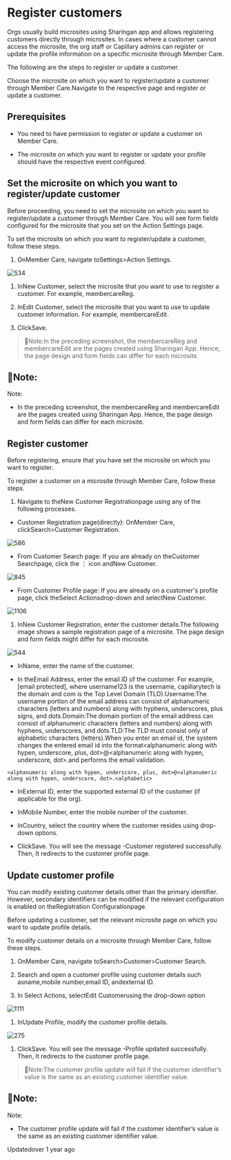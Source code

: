 # Register customers

Orgs usually build microsites using Sharingan app and allows registering customers directly through microsites. In cases where a customer cannot access the microsite, the org staff or Capillary admins can register or update the profile information on a specific microsite through Member Care.

The following are the steps to register or update a customer.

Choose the microsite on which you want to register/update a customer through Member Care.Navigate to the respective page and register or update a customer.

## Prerequisites

- You need to have permission to register or update a customer on Member Care.

- The microsite on which you want to register or update your profile should have the respective event configured.

## Set the microsite on which you want to register/update customer

Before proceeding, you need to set the microsite on which you want to register/update a customer through Member Care. You will see form fields configured for the microsite that you set on the Action Settings page.

To set the microsite on which you want to register/update a customer, follow these steps.

1. OnMember Care, navigate toSettings>Action Settings.

![534](https://files.readme.io/22d6b7c-8BQpw34m0XaS1Vj3pZbXOya9apUvAm0gsw.png)

1. InNew Customer, select the microsite that you want to use to register a customer. For example, membercareReg.

2. InEdit Customer, select the microsite that you want to use to update customer information. For example, membercareEdit.

3. ClickSave.

> 📘Note:In the preceding screenshot, the membercareReg and membercareEdit are the pages created using Sharingan App. Hence, the page design and form fields can differ for each microsite.

## 📘Note:

Note:

- In the preceding screenshot, the membercareReg and membercareEdit are the pages created using Sharingan App. Hence, the page design and form fields can differ for each microsite.

## Register customer

Before registering, ensure that you have set the microsite on which you want to register.

To register a customer on a microsite through Member Care, follow these steps.

1. Navigate to theNew Customer Registrationpage using any of the following processes.

- Customer Registration page(directly): OnMember Care, clickSearch>Customer Registration.

![586](https://files.readme.io/9eba21d-VSjPOEa34KX8CorFVQ7Nq-Qu1YHE1MvV8w.png)

- From Customer Search page: If you are already on theCustomer Searchpage, click the ⋮ icon andNew Customer.

![845](https://files.readme.io/9c37add-TLgL0PmOHUBi1Hx_uqqH70NnELYnpMNscg.png)

- From Customer Profile page: If you are already on a customer's profile page, click theSelect Actionsdrop-down and selectNew Customer.

![1106](https://files.readme.io/2156f4e-QUkACD_pXEcL5HW_zob0XRetbwq6Ox8RQQ.png)

1. InNew Customer Registration, enter the customer details.The following image shows a sample registration page of a microsite. The page design and form fields might differ for each microsite.

![544](https://files.readme.io/55fddb2-gGDwSyOgxEG38RWPoNf9NWmndwU13Sv5IQ.png)

- InName, enter the name of the customer.

- In theEmail Address, enter the email ID of the customer. For example,[email protected], where username123 is the username, capillarytech is the domain and com is the Top Level Domain (TLD).Username:The username portion of the email address can consist of alphanumeric characters (letters and numbers) along with hyphens, underscores, plus signs, and dots.Domain:The domain portion of the email address can consist of alphanumeric characters (letters and numbers) along with hyphens, underscores, and dots.TLD:The TLD must consist only of alphabetic characters (letters).When you enter an email id, the system changes the entered email id into the format<alphanumeric along with hypen, underscore, plus, dot>@<alphanumeric along with hypen, underscore, dot>.<alphabetic>and performs the email validation.

```
<alphanumeric along with hypen, underscore, plus, dot>@<alphanumeric along with hypen, underscore, dot>.<alphabetic>
```

- InExternal ID, enter the supported external ID of the customer (if applicable for the org).

- InMobile Number, enter the mobile number of the customer.

- InCountry, select the country where the customer resides using drop-down options.

- ClickSave. You will see the message -Customer registered successfully. Then, It redirects to the customer profile page.

## Update customer profile

You can modify existing customer details other than the primary identifier. However, secondary identifiers can be modified if the relevant configuration is enabled on theRegistration Configurationpage.

Before updating a customer, set the relevant microsite page on which you want to update profile details.

To modify customer details on a microsite through Member Care, follow these steps.

1. OnMember Care, navigate toSearch>Customer>Customer Search.

2. Search and open a customer profile using customer details such asname,mobile number,email ID, andexternal ID.

3. In Select Actions, selectEdit Customerusing the drop-down option

![1111](https://files.readme.io/cfff408-HNkUH7j6reHPFV9BvgyH2J05DiWLHCL91Q.png)

1. InUpdate Profile, modify the customer profile details.

![275](https://files.readme.io/c229caf-OvWpMoA3LVz1jsRs-Wv_uoX5PCcuHqSuAQ.png)

1. ClickSave. You will see the message -Profile updated successfully. Then, It redirects to the customer profile page.

> 📘Note:The customer profile update will fail if the customer identifier’s value is the same as an existing customer identifier value.

## 📘Note:

Note:

- The customer profile update will fail if the customer identifier’s value is the same as an existing customer identifier value.

Updatedover 1 year ago